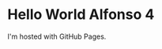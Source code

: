 <!DOCTYPE html>
<html>
<body>
<h1>Hello World Alfonso 4</h1>
<p>I'm hosted with GitHub Pages.</p>
</body>
</html>
